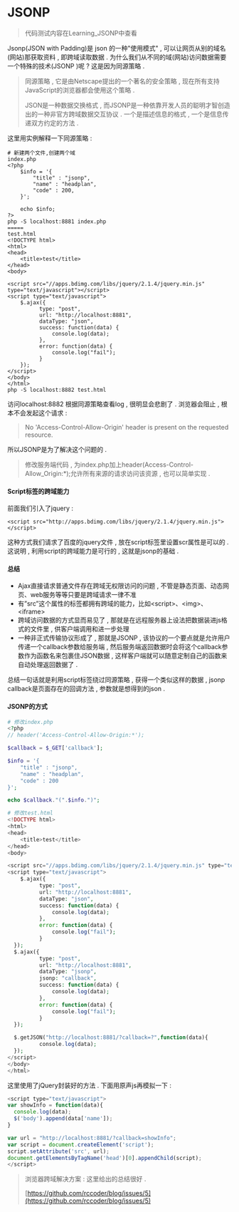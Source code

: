 # JSONP

> 代码测试内容在Learning\_JSONP中查看

Jsonp\(JSON with Padding\)是 json 的一种"使用模式" , 可以让网页从别的域名\(网站\)那获取资料 , 即跨域读取数据 . 为什么我们从不同的域\(网站\)访问数据需要一个特殊的技术\(JSONP \)呢 ? 这是因为同源策略 .

> 同源策略 , 它是由Netscape提出的一个著名的安全策略 , 现在所有支持JavaScript的浏览器都会使用这个策略 .
>
> JSON是一种数据交换格式 , 而JSONP是一种依靠开发人员的聪明才智创造出的一种非官方跨域数据交互协议 . 一个是描述信息的格式 , 一个是信息传递双方约定的方法 .

这里用实例解释一下同源策略 :

```
# 新建两个文件,创建两个域
index.php
<?php   
    $info = '{  
        "title" : "jsonp",  
        "name" : "headplan",
        "code" : 200,  
    }';  

    echo $info;  
?>
php -S localhost:8881 index.php
===== 
test.html
<!DOCTYPE html>
<html>
<head>
    <title>test</title>
</head>
<body>

<script src="//apps.bdimg.com/libs/jquery/2.1.4/jquery.min.js" type="text/javascript"></script>
<script type="text/javascript">
    $.ajax({  
          type: "post",  
          url: "http://localhost:8881",  
          dataType: "json",  
          success: function(data) {  
              console.log(data);  
          },  
          error: function(data) {  
              console.log("fail");  
          }  
    });  
</script>
</body>
</html>
php -S localhost:8882 test.html
```

访问localhost:8882 根据同源策略查看log , 很明显会悲剧了 . 浏览器会阻止 , 根本不会发起这个请求 :

> No 'Access-Control-Allow-Origin' header is present on the requested resource.

所以JSONP是为了解决这个问题的 .

> 修改服务端代码 , 为index.php加上header\(Access-Control-Allow\_Origin:\*\);允许所有来源的请求访问该资源 , 也可以简单实现 .

#### Script标签的跨域能力

前面我们引入了jquery :

```
<script src="http://apps.bdimg.com/libs/jquery/2.1.4/jquery.min.js"></script>
```

这种方式我们请求了百度的jquery文件 , 放在script标签里设置scr属性是可以的 . 这说明 , 利用script的跨域能力是可行的 , 这就是jsonp的基础 .

#### 总结

* Ajax直接请求普通文件存在跨域无权限访问的问题 , 不管是静态页面、动态网页、web服务等等只要是跨域请求一律不准
* 有”src”这个属性的标签都拥有跨域的能力，比如&lt;script&gt;、&lt;img&gt;、&lt;iframe&gt;
* 跨域访问数据的方式显而易见了 , 那就是在远程服务器上设法把数据装进js格式的文件里 , 供客户端调用和进一步处理
* 一种非正式传输协议形成了 , 那就是JSONP , 该协议的一个要点就是允许用户传递一个callback参数给服务端 , 然后服务端返回数据时会将这个callback参数作为函数名来包裹住JSON数据 , 这样客户端就可以随意定制自己的函数来自动处理返回数据了 . 

总结一句话就是利用script标签绕过同源策略 , 获得一个类似这样的数据 , jsonp callback是页面存在的回调方法 , 参数就是想得到的json .

#### JSONP的方式

```php
# 修改index.php
<?php
// header('Access-Control-Allow-Origin:*');

$callback = $_GET['callback'];

$info = '{
    "title" : "jsonp",
    "name" : "headplan",
    "code" : 200
}';

echo $callback."(".$info.")";

# 修改test.html
<!DOCTYPE html>
<html>
<head>
    <title>test</title>
</head>
<body>

<script src="//apps.bdimg.com/libs/jquery/2.1.4/jquery.min.js" type="text/javascript"></script>
<script type="text/javascript">
    $.ajax({  
          type: "post",  
          url: "http://localhost:8881",  
          dataType: "json",  
          success: function(data) {  
              console.log(data);  
          },  
          error: function(data) {  
              console.log("fail");  
          }  
  });
  $.ajax({  
          type: "post",  
          url: "http://localhost:8881",  
          dataType: "jsonp",
          jsonp: "callback",  
          success: function(data) {  
              console.log(data);  
          },  
          error: function(data) {  
              console.log("fail");  
          }  
  });

  $.getJSON("http://localhost:8881/?callback=?",function(data){  
          console.log(data);  
  });  
</script>
</body>
</html>
```

这里使用了jQuery封装好的方法 . 下面用原声js再模拟一下 :

```js
<script type="text/javascript">
var showInfo = function(data){  
  console.log(data);
  $('body').append(data['name']);  
}

var url = "http://localhost:8881/?callback=showInfo";  
var script = document.createElement('script');
script.setAttribute('src', url);
document.getElementsByTagName('head')[0].appendChild(script);
</script>
```

> 浏览器跨域解决方案 : 这里给出的总结很好 .
>
> [https://github.com/rccoder/blog/issues/5](https://github.com/rccoder/blog/issues/5)



